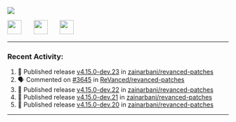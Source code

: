 <p align="left">
  <!-- Typing SVG by DenverCoder1 - https://github.com/DenverCoder1/readme-typing-svg -->
  <a href="https://github.com/DenverCoder1/readme-typing-svg">
    <img src="https://readme-typing-svg.demolab.com/?lines=Hello%2E%2E%2E;Im%20Zain;&font=Fira%20Code&center=false&width=440&height=45&color=00FFFF&vCenter=true&pause=1000&size=22" /></a>
</p>

<p align="left">
  <a href="https://www.youtube.com/@zainarbani"><img width="32px" src="https://www.freeiconspng.com/uploads/youtube-subscribe-png-youtube-subscribe-to-5.png"/></a>
  &#8287;&#8287;&#8287;&#8287;&#8287;
  <a href="https://discord.com/invite/4dMPpvKm"><img width="32px" src="https://www.freeiconspng.com/uploads/discord-icon-7.png"/></a>
  &#8287;&#8287;&#8287;&#8287;&#8287;
  <a href="https://t.me/AnotherZain"><img width="32px" src="https://www.freeiconspng.com/uploads/telegram-icon-1.png"></a>
</p>

---

<h3>Recent Activity:</h3>

<!-- https://github.com/jamesgeorge007/github-activity-readme -->
<!--START_SECTION:activity-->
1. 🚀 Published release [v4.15.0-dev.23](https://github.com/zainarbani/revanced-patches/releases/tag/v4.15.0-dev.23) in [zainarbani/revanced-patches](https://github.com/zainarbani/revanced-patches)
2. 🗣 Commented on [#3645](https://github.com/ReVanced/revanced-patches/issues/3645#issuecomment-2352660571) in [ReVanced/revanced-patches](https://github.com/ReVanced/revanced-patches)
3. 🚀 Published release [v4.15.0-dev.22](https://github.com/zainarbani/revanced-patches/releases/tag/v4.15.0-dev.22) in [zainarbani/revanced-patches](https://github.com/zainarbani/revanced-patches)
4. 🚀 Published release [v4.15.0-dev.21](https://github.com/zainarbani/revanced-patches/releases/tag/v4.15.0-dev.21) in [zainarbani/revanced-patches](https://github.com/zainarbani/revanced-patches)
5. 🚀 Published release [v4.15.0-dev.20](https://github.com/zainarbani/revanced-patches/releases/tag/v4.15.0-dev.20) in [zainarbani/revanced-patches](https://github.com/zainarbani/revanced-patches)
<!--END_SECTION:activity-->

---
